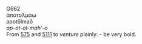 <body>
  <p>G662<br>  ἀποτολμάω  <br> apotōlmaō  <br><i>ap-ot-ol-mah‘-o </i><br>From <a href="g0575.htm">575</a> and <a href="g5111.htm">5111</a>  to <i>venture</i> plainly: - be very bold.<br></p>
 </body>